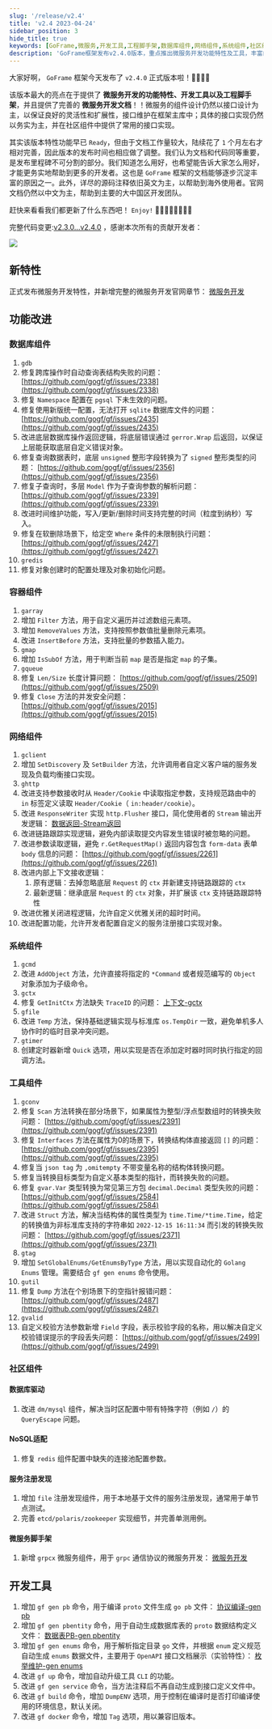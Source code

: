 ```yaml
---
slug: '/release/v2.4'
title: 'v2.4 2023-04-24'
sidebar_position: 3
hide_title: true
keywords: [GoFrame,微服务,开发工具,工程脚手架,数据库组件,网络组件,系统组件,社区组件,服务注册发现,框架更新]
description: 'GoFrame框架发布v2.4.0版本，重点推出微服务开发功能特性及工具，丰富的开发文档强调框架的灵活性与扩展性。该版本修复多项功能改进，对数据库、网络和系统组件进行优化。新增命令帮助开发者更高效地构建微服务应用。'
---
```


大家好啊， `GoFrame` 框架今天发布了 `v2.4.0` 正式版本啦！👏👏👏👏

该版本最大的亮点在于提供了 **微服务开发的功能特性、开发工具以及工程脚手架**，并且提供了完善的 **微服务开发文档**！！微服务的组件设计仍然以接口设计为主，以保证良好的灵活性和扩展性，接口维护在框架主库中；具体的接口实现仍然以务实为主，并在社区组件中提供了常用的接口实现。

其实该版本特性功能早已 `Ready`，但由于文档工作量较大，陆续花了 `1` 个月左右才相对完善，因此版本的发布时间也相应做了调整。我们认为文档和代码同等重要，是发布里程碑不可分割的部分。我们知道怎么用好，也希望能告诉大家怎么用好，才能更务实地帮助到更多的开发者。这也是 `GoFrame` 框架的文档能够逐步沉淀丰富的原因之一。此外，详尽的源码注释依旧英文为主，以帮助到海外使用者。官网文档仍然以中文为主，帮助到主要的大中国区开发团队。

赶快来看看我们都更新了什么东西吧！ `Enjoy!` 🍺🍺🍺🍺🍺🍺🍺🍺

完整代码变更:[v2.3.0...v2.4.0](https://github.com/gogf/gf/compare/v2.3.0...v2.4.0) ，感谢本次所有的贡献开发者：

[![](/markdown/9c63586b568a8e84872c67b58aa9e559.png)](https://github.com/gogf/gf/releases/tag/v2.4.0)

## 新特性

正式发布微服务开发特性，并新增完整的微服务开发官网章节： [微服务开发](../docs/微服务开发/微服务开发.md)

## 功能改进

### 数据库组件

1. `gdb`
1. 修复跨库操作时自动查询表结构失败的问题： [https://github.com/gogf/gf/issues/2338](https://github.com/gogf/gf/issues/2338)
2. 修复 `Namespace` 配置在 `pgsql` 下未生效的问题。
3. 修复使用新版统一配置，无法打开 `sqlite` 数据库文件的问题： [https://github.com/gogf/gf/issues/2435](https://github.com/gogf/gf/issues/2435)
4. 改进底层数据库操作返回逻辑，将底层错误通过 `gerror.Wrap` 后返回，以保证上层能获取底层自定义错误对象。
5. 修复查询数据表时，底层 `unsigned` 整形字段转换为了 `signed` 整形类型的问题： [https://github.com/gogf/gf/issues/2356](https://github.com/gogf/gf/issues/2356)
6. 修复子查询时，多层 `Model` 作为子查询参数的解析问题： [https://github.com/gogf/gf/issues/2339](https://github.com/gogf/gf/issues/2339)
7. 改进时间维护功能，写入/更新/删除时间支持完整的时间（粒度到纳秒）写入。
8. 修复在软删除场景下，给定空 `Where` 条件的未限制执行问题： [https://github.com/gogf/gf/issues/2427](https://github.com/gogf/gf/issues/2427)
2. `gredis`
1. 修复对象创建时的配置处理及对象初始化问题。

### 容器组件

1. `garray`
1. 增加 `Filter` 方法，用于自定义遍历并过滤数组元素项。
2. 增加 `RemoveValues` 方法，支持按照参数值批量删除元素项。
3. 改进 `InsertBefore` 方法，支持批量的参数插入能力。
2. `gmap`
1. 增加 `IsSubOf` 方法，用于判断当前 `map` 是否是指定 `map` 的子集。
3. `gqueue`
1. 修复 `Len/Size` 长度计算问题： [https://github.com/gogf/gf/issues/2509](https://github.com/gogf/gf/issues/2509)
2. 修复 `Close` 方法的并发安全问题： [https://github.com/gogf/gf/issues/2015](https://github.com/gogf/gf/issues/2015)

### 网络组件

1. `gclient`
1. 增加 `SetDiscovery` 及 `SetBuilder` 方法，允许调用者自定义客户端的服务发现及负载均衡接口实现。
2. `ghttp`
1. 改进支持参数接收时从 `Header/Cookie` 中读取指定参数，支持规范路由中的 `in` 标签定义读取 `Header/Cookie`（ `in:header/cookie`）。
2. 改进 `ResponseWriter` 实现 `http.Flusher` 接口，简化使用者的 `Stream` 输出开发逻辑： [数据返回-Stream返回](../docs/WEB服务开发/数据返回/数据返回-Stream返回.md)
3. 改进链路跟踪实现逻辑，避免内部读取提交内容发生错误时被忽略的问题。
4. 改进参数读取逻辑，避免 `r.GetRequestMap()` 返回内容包含 `form-data` 表单 `body` 信息的问题： [https://github.com/gogf/gf/issues/2261](https://github.com/gogf/gf/issues/2261)
5. 改进内部上下文接收逻辑：
      1. 原有逻辑：去掉忽略底层 `Request` 的 `ctx` 并新建支持链路跟踪的 `ctx`
      2. 最新逻辑：继承底层 `Request` 的 `ctx` 对象，并扩展该 `ctx` 支持链路跟踪特性
6. 改进优雅关闭进程逻辑，允许自定义优雅关闭的超时时间。
7. 改进配置功能，允许开发者配置自定义的服务注册接口实现对象。

### 系统组件

1. `gcmd`
1. 改进 `AddObject` 方法，允许直接将指定的 `*Command` 或者规范编写的 `Object` 对象添加为子级命令。
2. `gctx`
1. 修复 `GetInitCtx` 方法缺失 `TraceID` 的问题： [上下文-gctx](../docs/组件列表/系统相关/上下文-gctx.md)
3. `gfile`
1. 改进 `Temp` 方法，保持基础逻辑实现与标准库 `os.TempDir` 一致，避免单机多人协作时的临时目录冲突问题。
4. `gtimer`
1. 创建定时器新增 `Quick` 选项，用以实现是否在添加定时器时同时执行指定的回调方法。

### 工具组件

1. `gconv`
1. 修复 `Scan` 方法转换在部分场景下，如果属性为整型/浮点型数组时的转换失败问题： [https://github.com/gogf/gf/issues/2391](https://github.com/gogf/gf/issues/2391)
2. 修复 `Interfaces` 方法在属性为0的场景下，转换结构体直接返回 `[]` 的问题： [https://github.com/gogf/gf/issues/2395](https://github.com/gogf/gf/issues/2395)
3. 修复当 `json tag` 为 `,omitempty` 不带变量名称的结构体转换问题。
4. 修复当转换目标类型为自定义基本类型的指针，而转换失败的问题。
5. 修复 `gvar.Var` 类型转换为常见第三方包 `decimal.Decimal` 类型失败的问题： [https://github.com/gogf/gf/issues/2584](https://github.com/gogf/gf/issues/2584)
6. 改进 `Struct` 方法，解决当结构体的属性类型为 `time.Time/*time.Time`，给定的转换值为非标准库支持的字符串如 `2022-12-15 16:11:34` 而引发的转换失败问题： [https://github.com/gogf/gf/issues/2371](https://github.com/gogf/gf/issues/2371)
2. `gtag`
1. 增加 `SetGlobalEnums/GetEnumsByType` 方法，用以实现自动化的 `Golang Enums` 管理。需要结合 `gf gen enums` 命令使用。
3. `gutil`
1. 修复 `Dump` 方法在个别场景下的空指针报错问题： [https://github.com/gogf/gf/issues/2487](https://github.com/gogf/gf/issues/2487)
4. `gvalid`
1. 自定义校验方法参数新增 `Field` 字段，表示校验字段的名称，用以解决自定义校验错误提示的字段丢失问题： [https://github.com/gogf/gf/issues/2499](https://github.com/gogf/gf/issues/2499)

### 社区组件

#### 数据库驱动

1. 改进 `dm/mysql` 组件，解决当时区配置中带有特殊字符（例如 `/`）的 `QueryEscape` 问题。

#### NoSQL适配

1. 修复 `redis` 组件配置中缺失的连接池配置参数。

#### 服务注册发现

1. 增加 `file` 注册发现组件，用于本地基于文件的服务注册发现，通常用于单节点测试。
2. 完善 `etcd/polaris/zookeeper` 实现细节，并完善单测用例。

#### 微服务脚手架

1. 新增 `grpcx` 微服务组件，用于 `grpc` 通信协议的微服务开发： [微服务开发](../docs/微服务开发/微服务开发.md)

## 开发工具

1. 增加 `gf gen pb` 命令，用于编译 `proto` 文件生成 `go pb` 文件： [协议编译-gen pb](../docs/开发工具/代码生成-gen/协议编译-gen%20pb.md)
2. 增加 `gf gen pbentity` 命令，用于自动生成数据库表的 `proto` 数据结构定义文件： [数据表PB-gen pbentity](../docs/开发工具/代码生成-gen/数据表PB-gen%20pbentity.md)
3. 增加 `gf gen enums` 命令，用于解析指定目录 `go` 文件，并根据 `enum` 定义规范自动生成 `enums` 数据文件，主要用于 `OpenAPI` 接口文档展示（实验特性）： [枚举维护-gen enums](../docs/开发工具/代码生成-gen/枚举维护-gen%20enums.md)
4. 改进 `gf up` 命令，增加自动升级工具 `CLI` 的功能。
5. 改进 `gf gen service` 命令，当方法注释后不再自动生成到接口定义文件中。
6. 改进 `gf build` 命令，增加 `DumpENV` 选项，用于控制在编译时是否打印编译使用的环境信息，默认关闭。
7. 改进 `gf docker` 命令，增加 `Tag` 选项，用以兼容旧版本。